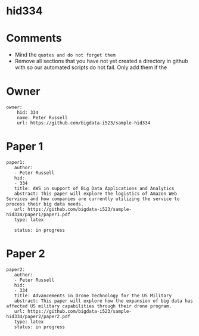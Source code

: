 # hid334
# Comments

* Mind the ```quotes and do not forget them```
* Remove all sections that you have not yet created a directory in github with so our automated scripts do not fail. Only add them if the 

# Owner

```
owner:
    hid: 334
    name: Peter Russell
    url: https://github.com/bigdata-i523/sample-hid334
```

# Paper 1

```
paper1:
   author: 
   - Peter Russell
   hid:
   - 334
   title: AWS in support of Big Data Applications and Analytics
   abstract: This paper will explore the logistics of Amazon Web Services and how companies are currently utilizing the service to process their big data needs. 
   url: https://github.com/bigdata-i523/sample-hid334/paper1/paper1.pdf
   type: latex
   
   status: in progress
```
   
# Paper 2

```
paper2:
   author: 
   - Peter Russell
   hid:
   - 334
   title: Advancements in Drone Technology for the US Military
   abstract: This paper will explore how the expansion of big data has affected US military capabilities through their drone program.
   url: https://github.com/bigdata-i523/sample-hid334/paper2/paper2.pdf   
   type: latex
   status: in progress
```
